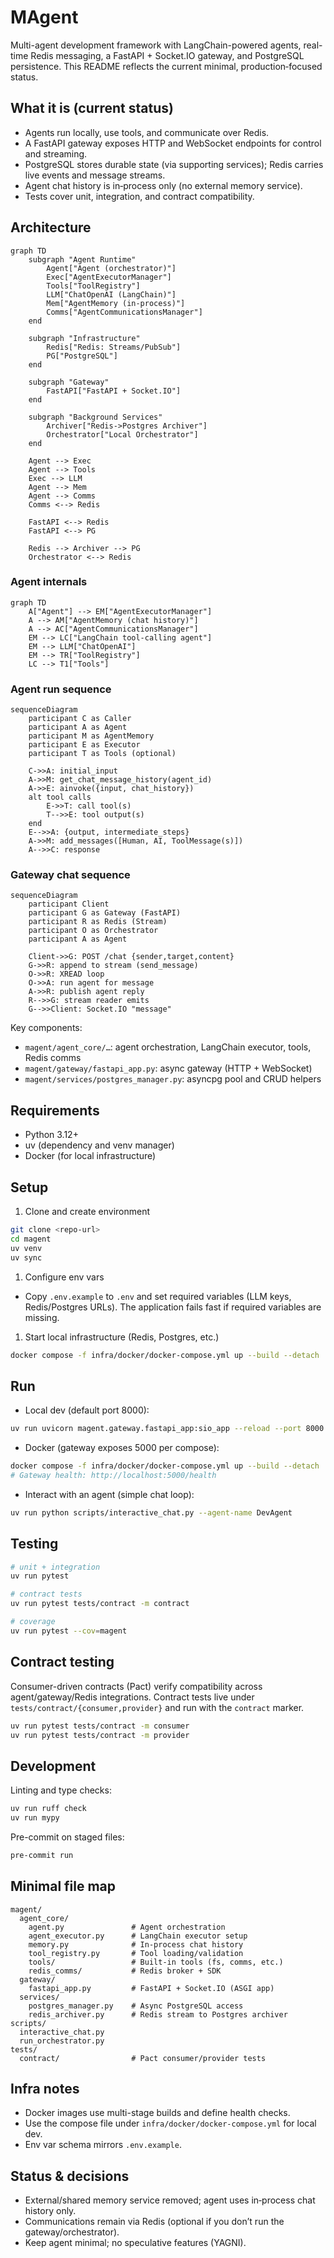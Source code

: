 # MAgent

Multi-agent development framework with LangChain-powered agents, real-time Redis messaging, a FastAPI + Socket.IO gateway, and PostgreSQL persistence. This README reflects the current minimal, production‑focused status.

## What it is (current status)

- Agents run locally, use tools, and communicate over Redis.
- A FastAPI gateway exposes HTTP and WebSocket endpoints for control and streaming.
- PostgreSQL stores durable state (via supporting services); Redis carries live events and message streams.
- Agent chat history is in‑process only (no external memory service).
- Tests cover unit, integration, and contract compatibility.

## Architecture

```mermaid
graph TD
    subgraph "Agent Runtime"
        Agent["Agent (orchestrator)"]
        Exec["AgentExecutorManager"]
        Tools["ToolRegistry"]
        LLM["ChatOpenAI (LangChain)"]
        Mem["AgentMemory (in-process)"]
        Comms["AgentCommunicationsManager"]
    end

    subgraph "Infrastructure"
        Redis["Redis: Streams/PubSub"]
        PG["PostgreSQL"]
    end

    subgraph "Gateway"
        FastAPI["FastAPI + Socket.IO"]
    end

    subgraph "Background Services"
        Archiver["Redis->Postgres Archiver"]
        Orchestrator["Local Orchestrator"]
    end

    Agent --> Exec
    Agent --> Tools
    Exec --> LLM
    Agent --> Mem
    Agent --> Comms
    Comms <--> Redis

    FastAPI <--> Redis
    FastAPI <--> PG

    Redis --> Archiver --> PG
    Orchestrator <--> Redis
```

### Agent internals

```mermaid
graph TD
    A["Agent"] --> EM["AgentExecutorManager"]
    A --> AM["AgentMemory (chat history)"]
    A --> AC["AgentCommunicationsManager"]
    EM --> LC["LangChain tool-calling agent"]
    EM --> LLM["ChatOpenAI"]
    EM --> TR["ToolRegistry"]
    LC --> T1["Tools"]
```

### Agent run sequence

```mermaid
sequenceDiagram
    participant C as Caller
    participant A as Agent
    participant M as AgentMemory
    participant E as Executor
    participant T as Tools (optional)

    C->>A: initial_input
    A->>M: get_chat_message_history(agent_id)
    A->>E: ainvoke({input, chat_history})
    alt tool calls
        E->>T: call tool(s)
        T-->>E: tool output(s)
    end
    E-->>A: {output, intermediate_steps}
    A->>M: add_messages([Human, AI, ToolMessage(s)])
    A-->>C: response
```

### Gateway chat sequence

```mermaid
sequenceDiagram
    participant Client
    participant G as Gateway (FastAPI)
    participant R as Redis (Stream)
    participant O as Orchestrator
    participant A as Agent

    Client->>G: POST /chat {sender,target,content}
    G->>R: append to stream (send_message)
    O->>R: XREAD loop
    O->>A: run agent for message
    A->>R: publish agent reply
    R-->>G: stream reader emits
    G-->>Client: Socket.IO "message"
```

Key components:

- `magent/agent_core/…`: agent orchestration, LangChain executor, tools, Redis comms
- `magent/gateway/fastapi_app.py`: async gateway (HTTP + WebSocket)
- `magent/services/postgres_manager.py`: asyncpg pool and CRUD helpers

## Requirements

- Python 3.12+
- uv (dependency and venv manager)
- Docker (for local infrastructure)

## Setup

1. Clone and create environment

```bash
git clone <repo-url>
cd magent
uv venv
uv sync
```

1. Configure env vars

- Copy `.env.example` to `.env` and set required variables (LLM keys, Redis/Postgres URLs). The application fails fast if required variables are missing.

1. Start local infrastructure (Redis, Postgres, etc.)

```bash
docker compose -f infra/docker/docker-compose.yml up --build --detach
```

## Run

- Local dev (default port 8000):

```bash
uv run uvicorn magent.gateway.fastapi_app:sio_app --reload --port 8000
```

- Docker (gateway exposes 5000 per compose):

```bash
docker compose -f infra/docker/docker-compose.yml up --build --detach
# Gateway health: http://localhost:5000/health
```

- Interact with an agent (simple chat loop):

```bash
uv run python scripts/interactive_chat.py --agent-name DevAgent
```

## Testing

```bash
# unit + integration
uv run pytest

# contract tests
uv run pytest tests/contract -m contract

# coverage
uv run pytest --cov=magent
```

## Contract testing

Consumer-driven contracts (Pact) verify compatibility across agent/gateway/Redis integrations. Contract tests live under `tests/contract/{consumer,provider}` and run with the `contract` marker.

```bash
uv run pytest tests/contract -m consumer
uv run pytest tests/contract -m provider
```

## Development

Linting and type checks:

```bash
uv run ruff check
uv run mypy
```

Pre-commit on staged files:

```bash
pre-commit run
```

## Minimal file map

```text
magent/
  agent_core/
    agent.py               # Agent orchestration
    agent_executor.py      # LangChain executor setup
    memory.py              # In‑process chat history
    tool_registry.py       # Tool loading/validation
    tools/                 # Built-in tools (fs, comms, etc.)
    redis_comms/           # Redis broker + SDK
  gateway/
    fastapi_app.py         # FastAPI + Socket.IO (ASGI app)
  services/
    postgres_manager.py    # Async PostgreSQL access
    redis_archiver.py      # Redis stream to Postgres archiver
scripts/
  interactive_chat.py
  run_orchestrator.py
tests/
  contract/                # Pact consumer/provider tests
```

## Infra notes

- Docker images use multi-stage builds and define health checks.
- Use the compose file under `infra/docker/docker-compose.yml` for local dev.
- Env var schema mirrors `.env.example`.

## Status & decisions

- External/shared memory service removed; agent uses in‑process chat history only.
- Communications remain via Redis (optional if you don’t run the gateway/orchestrator).
- Keep agent minimal; no speculative features (YAGNI).
